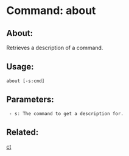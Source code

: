 Command: about
====================

About:
--------------------
Retrieves a description of a command.

Usage:
--------------------
```
about [-s:cmd] 
```

Parameters:
--------------------
```
 - s: The command to get a description for.

```

Related:
--------------------
[ct](index.md)
